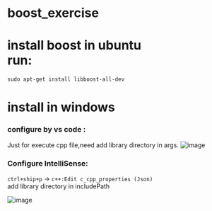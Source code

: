 # boost_exercise
# install boost in ubuntu <br> run:
`sudo apt-get install libboost-all-dev`
# install in windows 
### configure by vs code :
Just for execute cpp file,need add library directory in args.
![image](https://github.com/user-attachments/assets/dfcd198c-2335-42c8-821d-66f945fced4b)

### Configure IntelliSense: <br>
`ctrl+ship+p` -> `c++:Edit c_cpp_properties (Json)` <br>
add library directory in includePath 

![image](https://github.com/user-attachments/assets/48f53196-d705-4386-897f-457fa28a2c91)
